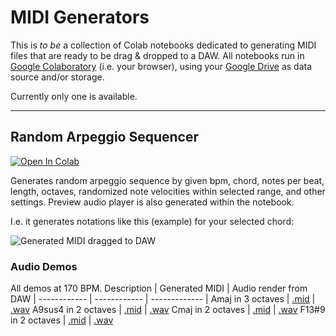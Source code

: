 # MIDI Generators

This is _to be_ a collection of Colab notebooks dedicated to generating MIDI files that are ready to be drag & dropped to a DAW.
All notebooks run in [Google Colaboratory](https://colab.research.google.com) (i.e. your browser), using your [Google Drive](https://drive.google.com/drive/my-drive) as data source and/or storage.

Currently only one is available.

---

## Random Arpeggio Sequencer

[![Open In Colab](https://colab.research.google.com/assets/colab-badge.svg)](https://colab.research.google.com/github/olaviinha/MidiGenerators/blob/main/RandomArpeggioSequencer.ipynb)

Generates random arpeggio sequence by given bpm, chord, notes per beat, length, octaves, randomized note velocities within selected range, and other settings. Preview audio player is also generated within the notebook.

I.e. it generates notations like this (example) for your selected chord:

![Generated MIDI dragged to DAW](https://storage.googleapis.com/olaviinha/github/midi-generators/pianoroll.png)

### Audio Demos
All demos at 170 BPM.
Description | Generated MIDI | Audio render from DAW | 
------------ | ------------ | ------------- |
Amaj in 3 octaves | [.mid](https://storage.googleapis.com/olaviinha/github/midi-generators/ra_170bpm_Amaj_oct3-5__dynv.mid) | [.wav](https://storage.googleapis.com/olaviinha/github/midi-generators/ra_170bpm_Amaj_oct3-5__dynv.wav)
A9sus4 in 2 octaves | [.mid](https://storage.googleapis.com/olaviinha/github/midi-generators/ra_170bpm_A9sus4_oct3-4__ruxk.mid) | [.wav](https://storage.googleapis.com/olaviinha/github/midi-generators/ra_170bpm_A9sus4_oct3-4__ruxk.wav)
Cmaj in 2 octaves | [.mid](https://storage.googleapis.com/olaviinha/github/midi-generators/ra_170bpm_Cmaj_oct2-3__iimg.mid) | [.wav](https://storage.googleapis.com/olaviinha/github/midi-generators/ra_170bpm_Cmaj_oct2-3__iimg.wav)
F13#9 in 2 octaves | [.mid](https://storage.googleapis.com/olaviinha/github/midi-generators/ra_170bpm_F13s9_oct3-4__ifhx.mid) | [.wav](https://storage.googleapis.com/olaviinha/github/midi-generators/ra_170bpm_F13s9_oct3-4__ifhx.wav)
